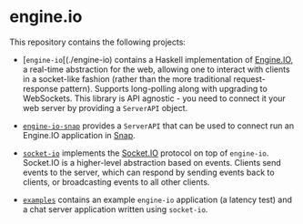 engine.io
=========

This repository contains the following projects:

* [`engine-io`[(./engine-io) contains a Haskell implementation of [Engine.IO](http://github.com/automattic/engine.io), a real-time abstraction for the web, allowing one to interact with clients in a socket-like fashion (rather than the more traditional request-response pattern). Supports long-polling along with upgrading to WebSockets. This library is API agnostic - you need to connect it your web server by providing a `ServerAPI` object.

* [`engine-io-snap`](./engine-io-snap) provides a `ServerAPI` that can be used to connect run an Engine.IO application in [Snap](http://snapframework.com).

* [`socket-io`](./socket-io) implements the [Socket.IO](http://socket.io) protocol on top of `engine-io`. Socket.IO is a higher-level abstraction based on events. Clients send events to the server, which can respond by sending events back to clients, or broadcasting events to all other clients.

* [`examples`](./examples) contains an example `engine-io` application (a latency test) and a chat server application written using `socket-io`.
